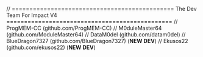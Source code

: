 // ============================================== The Dev Team For Impact V4 ===============================================
//  ProgMEM-CC (github.com/ProgMEM-CC)
//  M0duleMaster64 (github.com/ModuleMaster64)
//  DataM0del (github.com/datam0del)
//  BlueDragon7327 (github.com/BlueDragon7327) (**NEW DEV**)
//  Ekusos22 (github.com/ekusos22) (**NEW DEV**) 
